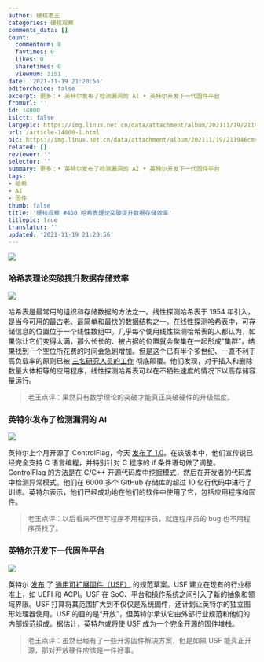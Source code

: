 ```yaml
---
author: 硬核老王
categories: 硬核观察
comments_data: []
count:
  commentnum: 0
  favtimes: 0
  likes: 0
  sharetimes: 0
  viewnum: 3151
date: '2021-11-19 21:20:56'
editorchoice: false
excerpt: 更多：• 英特尔发布了检测漏洞的 AI • 英特尔开发下一代固件平台
fromurl: ''
id: 14000
islctt: false
largepic: https://img.linux.net.cn/data/attachment/album/202111/19/211946cms4lmah5dnana9f.jpg
url: /article-14000-1.html
pic: https://img.linux.net.cn/data/attachment/album/202111/19/211946cms4lmah5dnana9f.jpg.thumb.jpg
related: []
reviewer: ''
selector: ''
summary: 更多：• 英特尔发布了检测漏洞的 AI • 英特尔开发下一代固件平台
tags:
- 哈希
- AI
- 固件
thumb: false
title: '硬核观察 #460 哈希表理论突破提升数据存储效率'
titlepic: true
translator: ''
updated: '2021-11-19 21:20:56'
---
```


![](https://img.linux.net.cn/data/attachment/album/202111/19/211946cms4lmah5dnana9f.jpg)


### 哈希表理论突破提升数据存储效率


![](https://img.linux.net.cn/data/attachment/album/202111/19/212005e8uyea3qnux39xu8.jpg)


哈希表是最常用的组织和存储数据的方法之一。线性探测哈希表于 1954 年引入，是当今可用的最古老、最简单和最快的数据结构之一。在线性探测哈希表中，可存储信息的位置位于一个线性数组中。几乎每个使用线性探测哈希表的人都认为，如果你让它们变得太满，那么长长的、被占据的位置就会聚集在一起形成“集群”，结果找到一个空位所花费的时间会急剧增加。但是这个已有半个多世纪、一直不利于高负载率的原则已被 [三名研究人员的工作](https://news.mit.edu/2021/theoretical-breakthrough-hash-tables-could-boost-data-storage-1116) 彻底颠覆。他们发现，对于插入和删除数量大体相等的应用程序，线性探测哈希表可以在不牺牲速度的情况下以高存储容量运行。



> 
> 老王点评：果然只有数学理论的突破才能真正突破硬件的升级幅度。
> 
> 
> 


### 英特尔发布了检测漏洞的 AI


![](https://img.linux.net.cn/data/attachment/album/202111/19/212019bzx6r2njo1x6joot.jpg)


英特尔上个月开源了 ControlFlag，今天 [发布了 1.0](https://github.com/IntelLabs/control-flag/releases/tag/v1.0)。在该版本中，他们宣传说已经完全支持 C 语言编程，并特别针对 C 程序的 if 条件语句做了调整。ControlFlag 的方法是在 C/C++ 开源代码库中挖掘模式，然后在开发者的代码库中检测异常模式。他们在 6000 多个 GitHub 存储库的超过 10 亿行代码中进行了训练。英特尔表示，他们已经成功地在他们的软件中使用了它，包括应用程序和固件。



> 
> 老王点评：以后看来不但写程序不用程序员，就连程序员的 bug 也不用程序员找了。
> 
> 
> 


### 英特尔开发下一代固件平台


![](https://img.linux.net.cn/data/attachment/album/202111/19/212044yeebmd4yvm0n1yhm.jpg)


英特尔 [发布](https://www.phoronix.com/scan.php?page=news_item&px=Intel-USF-Firmware) 了 [通用可扩展固件（USF）](https://github.com/universalscalablefirmware) 的规范草案。USF 建立在现有的行业标准上，如 UEFI 和 ACPI。USF 在 SoC、平台和操作系统之间引入了新的抽象和领域界限。USF 打算将其范围扩大到不仅仅是系统固件，还计划让英特尔的独立图形处理器使用。USF 的目的是“开放”，但英特尔承认它由外部行业规范和他们的内部规范组成。据估计，英特尔或将使 USF 成为一个完全开源的固件堆栈。



> 
> 老王点评：虽然已经有了一些开源固件解决方案，但是如果 USF 能真正开源，那对开放硬件应该是一件好事。
> 
> 
>